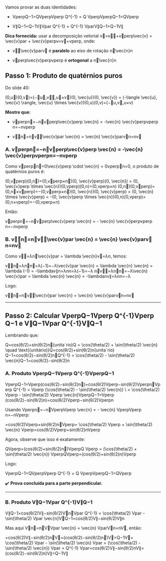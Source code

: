 Vamos provar as duas identidades:

- VperpQ−1=QVperpVperp Q^{-1} = Q VperpVperp​Q−1=QVperp​
    
- V∥Q−1=Q−1V∥Vpar Q^{-1} = Q^{-1} VparV∥​Q−1=Q−1V∥​
    

**Dica fornecida:** usar a decomposição vetorial v⃗=v⃗∥+v⃗perp\vec{v} = \vec{v}par + \vec{v}perpv=v∥​+vperp​, onde:

- v⃗∥\vec{v}parv∥​ é **paralelo** ao eixo de rotação n⃗\vec{n}n
    
- v⃗perp\vec{v}perpvperp​ é **ortogonal** a n⃗\vec{n}n
    

## Passo 1: Produto de quatérnios puros

Do slide 40:

(0,u⃗)(0,v⃗)=(−⟨u⃗,v⃗⟩,u⃗×v⃗)(0, \vec{u})(0, \vec{v}) = (-\langle \vec{u}, \vec{v} \rangle, \vec{u} \times \vec{v})(0,u)(0,v)=(−⟨u,v⟩,u×v)

**Mostre que:**

- v⃗perpn⃗=−n⃗v⃗perp\vec{v}perp \vec{n} = -\vec{n} \vec{v}perpvperp​n=−nvperp​
    
- v⃗∥n⃗=n⃗v⃗∥\vec{v}par \vec{n} = \vec{n} \vec{v}parv∥​n=nv∥​
    

### A. v⃗perpn⃗=−n⃗v⃗perp\vec{v}perp \vec{n} = -\vec{n} \vec{v}perpvperp​n=−nvperp​

Como v⃗perp⋅n⃗=0\vec{v}perp \cdot \vec{n} = 0vperp​⋅n=0, o produto de quatérnios puros é:

(0,v⃗perp)(0,n⃗)=(0,v⃗perp×n⃗)(0, \vec{v}perp)(0, \vec{n}) = (0, \vec{v}perp \times \vec{n})(0,vperp​)(0,n)=(0,vperp​×n) (0,n⃗)(0,v⃗perp)=(0,n⃗×v⃗perp)=−(0,v⃗perp×n⃗)(0, \vec{n})(0, \vec{v}perp) = (0, \vec{n} \times \vec{v}perp) = -(0, \vec{v}perp \times \vec{n})(0,n)(0,vperp​)=(0,n×vperp​)=−(0,vperp​×n)

Então:

v⃗perpn⃗=−n⃗v⃗perp\vec{v}perp \vec{n} = - \vec{n} \vec{v}perpvperp​n=−nvperp​

### B. v⃗∥n⃗=n⃗v⃗∥\vec{v}par \vec{n} = \vec{n} \vec{v}parv∥​n=nv∥​

Como v⃗∥=λn⃗\vec{v}par = \lambda \vec{n}v∥​=λn, temos:

v⃗∥n⃗=λn⃗n⃗=λ(−1)=−λ\vec{v}par \vec{n} = \lambda \vec{n} \vec{n} = \lambda (-1) = -\lambdav∥​n=λnn=λ(−1)=−λ n⃗v⃗∥=λn⃗n⃗=−λ\vec{n} \vec{v}par = \lambda \vec{n} \vec{n} = -\lambdanv∥​=λnn=−λ

Logo:

v⃗∥n⃗=n⃗v⃗∥\vec{v}par \vec{n} = \vec{n} \vec{v}parv∥​n=nv∥​

---

## Passo 2: Calcular VperpQ−1Vperp Q^{-1}Vperp​Q−1 e V∥Q−1Vpar Q^{-1}V∥​Q−1

Lembrando que:

Q=cos⁡(θ/2)+sin⁡(θ/2)n⃗(unitaˊrio)Q = \cos(\theta/2) + \sin(\theta/2) \vec{n} \quad \text{(unitário)}Q=cos(θ/2)+sin(θ/2)n(unitaˊrio) Q−1=cos⁡(θ/2)−sin⁡(θ/2)n⃗Q^{-1} = \cos(\theta/2) - \sin(\theta/2) \vec{n}Q−1=cos(θ/2)−sin(θ/2)n

### A. Produto VperpQ−1Vperp Q^{-1}Vperp​Q−1

VperpQ−1=Vperp(cos⁡(θ/2)−sin⁡(θ/2)n⃗)=cos⁡(θ/2)Vperp−sin⁡(θ/2)Vperpn⃗Vperp Q^{-1} = Vperp (\cos(\theta/2) - \sin(\theta/2) \vec{n}) \\ = \cos(\theta/2) Vperp - \sin(\theta/2) Vperp \vec{n}Vperp​Q−1=Vperp​(cos(θ/2)−sin(θ/2)n)=cos(θ/2)Vperp​−sin(θ/2)Vperp​n

Usando Vperpn⃗=−n⃗VperpVperp \vec{n} = - \vec{n} VperpVperp​n=−nVperp​:

=cos⁡(θ/2)Vperp+sin⁡(θ/2)n⃗Vperp= \cos(\theta/2) Vperp + \sin(\theta/2) \vec{n} Vperp=cos(θ/2)Vperp​+sin(θ/2)nVperp​

Agora, observe que isso é exatamente:

QVperp=(cos⁡(θ/2)+sin⁡(θ/2)n⃗)VperpQ Vperp = (\cos(\theta/2) + \sin(\theta/2) \vec{n}) VperpQVperp​=(cos(θ/2)+sin(θ/2)n)Vperp​

Logo:

VperpQ−1=QVperpVperp Q^{-1} = Q VperpVperp​Q−1=QVperp​

✔️ **Prova concluída para a parte perpendicular.**

---

### B. Produto V∥Q−1Vpar Q^{-1}V∥​Q−1

V∥Q−1=cos⁡(θ/2)V∥−sin⁡(θ/2)V∥n⃗Vpar Q^{-1} = \cos(\theta/2) Vpar - \sin(\theta/2) Vpar \vec{n}V∥​Q−1=cos(θ/2)V∥​−sin(θ/2)V∥​n

Mas aqui V∥n⃗=n⃗V∥Vpar \vec{n} = \vec{n} VparV∥​n=nV∥​, então:

=cos⁡(θ/2)V∥−sin⁡(θ/2)n⃗V∥=(cos⁡(θ/2)−sin⁡(θ/2)n⃗)V∥=Q−1V∥= \cos(\theta/2) Vpar - \sin(\theta/2) \vec{n} Vpar = (\cos(\theta/2) - \sin(\theta/2) \vec{n}) Vpar = Q^{-1} Vpar=cos(θ/2)V∥​−sin(θ/2)nV∥​=(cos(θ/2)−sin(θ/2)n)V∥​=Q−1V∥​